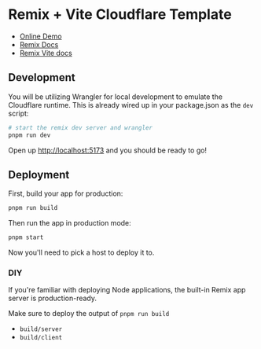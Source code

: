 # Remix + Vite Cloudflare Template

- [Online Demo](https://remix-vite-cloudflare-eyb.pages.dev)
- [Remix Docs](https://remix.run/docs)
- [Remix Vite docs](https://remix.run/docs/en/main/future/vite)

## Development

You will be utilizing Wrangler for local development to emulate the Cloudflare runtime. This is already wired up in your package.json as the `dev` script:

```sh
# start the remix dev server and wrangler
pnpm run dev
```

Open up [http://localhost:5173](http://localhost:5173) and you should be ready to go!

## Deployment

First, build your app for production:

```sh
pnpm run build
```

Then run the app in production mode:

```sh
pnpm start
```

Now you'll need to pick a host to deploy it to.

### DIY

If you're familiar with deploying Node applications, the built-in Remix app server is production-ready.

Make sure to deploy the output of `pnpm run build`

- `build/server`
- `build/client`
